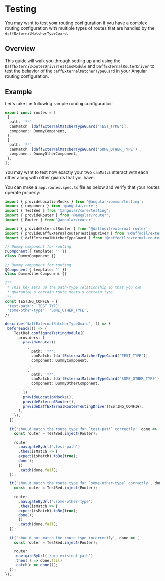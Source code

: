 # Testing
You may want to test your routing configuration if you have a complex routing configuration with multiple types of routes that are handled by the `daffExternalMatcherTypeGuard`. 

## Overview
This guide will walk you through setting up and using the `DaffExternalRouterDriverTestingModule` and `DaffExternalRouterDriver` to test the behavior of the `daffExternalMatcherTypeGuard` in your Angular routing configuration.

## Example
Let's take the following sample routing configuration:

```ts
export const routes = [
 {
  path: '**'
  canMatch: [daffExternalMatcherTypeGuard('TEST_TYPE')],
  component: DummyComponent,
 },
 {
  path: '**'
  canMatch: [daffExternalMatcherTypeGuard('SOME_OTHER_TYPE')],
  component: DummyOtherComponent,
 },
];
```

You may want to test how exactly your two `canMatch` interact with each other along with other guards that you have.

You can make a `app.routes.spec.ts` file as below and verify that your routes operate properly:

<!-- TODO(damienwebdev): Make this import from the integration test -->

```ts
import { provideLocationMocks } from '@angular/common/testing';
import { Component } from '@angular/core';
import { TestBed } from '@angular/core/testing';
import { provideRouter } from '@angular/router';
import { Router } from '@angular/router';

import { provideExternalRouter } from '@daffodil/external-router';
import { provideDaffExternalRouterTestingDriver } from '@daffodil/external-router/driver/testing';
import { daffExternalMatcherTypeGuard } from '@daffodil/external-router/routing';

// Dummy component for routing
@Component({ template: '' })
class DummyComponent {}

// Dummy component for routing
@Component({ template: '' })
class DummyOtherComponent {}

/**
 * This key sets up the path-type relationship so that you can
 * guarantee a certain route meets a certain type.
 */
const TESTING_CONFIG = {
 'test-path': 'TEST_TYPE',
 'some-other-type': 'SOME_OTHER_TYPE',
};

describe('daffExternalMatcherTypeGuard', () => {
 beforeEach(() => {
    TestBed.configureTestingModule({
      providers: [
        provideRouter([
          {
            path: '**',
            canMatch: [daffExternalMatcherTypeGuard('TEST_TYPE')],
            component: DummyComponent,
          },
          {
            path: '**',
            canMatch: [daffExternalMatcherTypeGuard('SOME_OTHER_TYPE')],
            component: DummyOtherComponent,
          },
        ]),
        provideLocationMocks(),
        provideExternalRouter(),
        provideDaffExternalRouterTestingDriver(TESTING_CONFIG),
      ],
    });
  });

  it('should match the route type for `test-path` correctly', done => {
    const router = TestBed.inject(Router);

    router
      .navigateByUrl('/test-path')
      .then(isMatch => {
      expect(isMatch).toBe(true);
      done();
      })
      .catch(done.fail);
  });

  it('should match the route type for `some-other-type` correctly', done => {
    const router = TestBed.inject(Router);

    router
      .navigateByUrl('/some-other-type')
      .then(isMatch => {
      expect(isMatch).toBe(true);
      done();
      })
      .catch(done.fail);
  });

  it('should not match the route type incorrectly', done => {
    const router = TestBed.inject(Router);

    router
    .navigateByUrl('/non-existent-path')
    .then(() => done.fail)
    .catch(e => done());
  });
});
```
